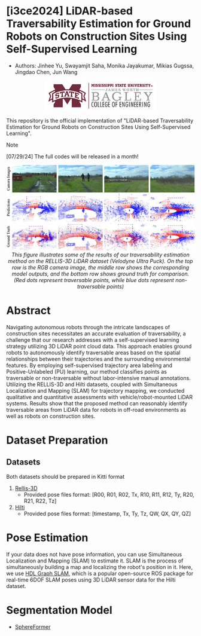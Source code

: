# [i3ce2024] LiDAR-based Traversability Estimation for Ground Robots on Construction Sites Using Self-Supervised Learning

- Authors: Jinhee Yu, Swayamjit Saha, Monika Jayakumar, Mikias Gugssa, Jingdao Chen, Jun Wang
  
<p align="center">
<img src=/visualizations/HORIZ_BCoE_CMYK_100px.jpg width="300" />
</p>

This repository is the official implementation of "LiDAR-based Traversability Estimation for Ground Robots on Construction Sites Using Self-Supervised Learning". 

> [!NOTE]  
> [07/29/24] The full codes will be released in a month!

<p align="center">
<img src=/visualizations/rellis_results.png/>
    <em>This figure illustrates some of the results of our traversability estimation method on the RELLIS-3D LiDAR dataset (Velodyne Ultra Puck). On the top row is the RGB camera image, the middle row shows the corresponding model outputs, and the bottom row shows ground truth for comparison. (Red dots represent traversable points, while blue dots represent non-traversable points)</em>
</p>

# Abstract 
Navigating autonomous robots through the intricate landscapes of construction sites necessitates an accurate evaluation of traversability, a challenge that our research addresses with a self-supervised learning strategy utilizing 3D LiDAR point cloud data. This approach enables ground robots to autonomously identify traversable areas based on the spatial relationships between their trajectories and the surrounding environmental features. By employing self-supervised trajectory area labeling and Positive-Unlabeled (PU) learning, our method classifies points as traversable or non-traversable without labor-intensive manual annotations. Utilizing the RELLIS-3D and Hilti datasets, coupled with Simultaneous Localization and Mapping (SLAM) for trajectory mapping, we conducted qualitative and quantitative assessments with vehicle/robot-mounted LiDAR systems. Results show that the proposed method can reasonably identify traversable areas from LiDAR data for robots in off-road environments as well as robots on construction sites.

# Dataset Preparation
## Datasets
Both datasets should be prepared in Kitti format
1. [Rellis-3D](https://github.com/unmannedlab/RELLIS-3D)
    - Provided pose files format: [R00, R01, R02, Tx, R10, R11, R12, Ty, R20, R21, R22, Tz]
3. [Hilti](https://hilti-challenge.com/dataset-2022.html)
    - Provided pose files format: [timestamp, Tx, Ty, Tz, QW, QX, QY, QZ]

# Pose Estimation
If your data does not have pose information, you can use Simultaneous Localization and Mapping (SLAM) to estimate it. SLAM is the process of simultaneously building a map and localizing the robot's position in it. Here, we use [HDL Graph SLAM](https://github.com/koide3/hdl_graph_slam), which is a popular open-source ROS package for real-time 6DOF SLAM poses using 3D LiDAR sensor data for the Hilti dataset.

# Segmentation Model
- [SphereFormer](https://github.com/dvlab-research/SphereFormer)
